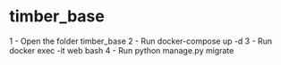 # timber_base

1 - Open the folder timber_base
2 - Run docker-compose up -d
3 - Run docker exec -it web bash
4 - Run python manage.py migrate